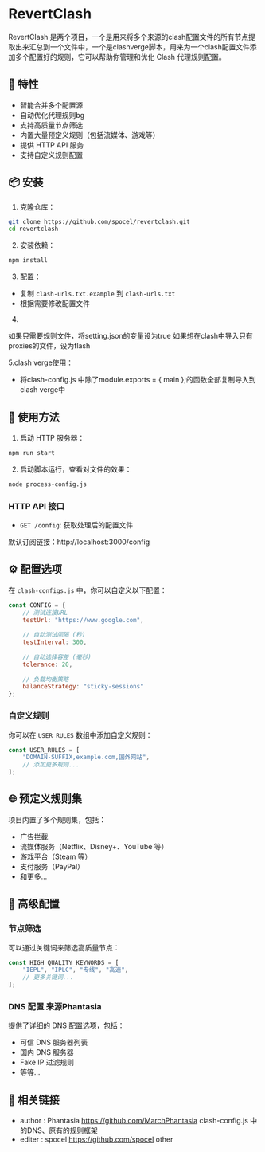# RevertClash

RevertClash 是两个项目，一个是用来将多个来源的clash配置文件的所有节点提取出来汇总到一个文件中，一个是clashverge脚本，用来为一个clash配置文件添加多个配置好的规则，它可以帮助你管理和优化 Clash 代理规则配置。

## 🌟 特性

- 智能合并多个配置源
- 自动优化代理规则bg
- 支持高质量节点筛选
- 内置大量预定义规则（包括流媒体、游戏等）
- 提供 HTTP API 服务
- 支持自定义规则配置

## 📦 安装

1. 克隆仓库：
```bash
git clone https://github.com/spocel/revertclash.git
cd revertclash
```

2. 安装依赖：
```bash
npm install
```

3. 配置：
- 复制 `clash-urls.txt.example` 到 `clash-urls.txt`
- 根据需要修改配置文件

4.
如果只需要规则文件，将setting.json的变量设为true
如果想在clash中导入只有proxies的文件，设为flash

5.clash verge使用：
- 将clash-config.js 中除了module.exports = { main };的函数全部复制导入到clash verge中

## 🚀 使用方法
1. 启动 HTTP 服务器：
```bash
npm run start
```

2. 启动脚本运行，查看对文件的效果：
```bash
node process-config.js
```

### HTTP API 接口

- `GET /config`: 获取处理后的配置文件

默认订阅链接：http://localhost:3000/config

## ⚙️ 配置选项

在 `clash-configs.js` 中，你可以自定义以下配置：

```javascript
const CONFIG = {
    // 测试连接URL
    testUrl: "https://www.google.com",
    
    // 自动测试间隔 (秒)
    testInterval: 300,
    
    // 自动选择容差 (毫秒)
    tolerance: 20,
    
    // 负载均衡策略
    balanceStrategy: "sticky-sessions"
};
```

### 自定义规则

你可以在 `USER_RULES` 数组中添加自定义规则：

```javascript
const USER_RULES = [
    "DOMAIN-SUFFIX,example.com,国外网站",
    // 添加更多规则...
];
```
## 🌐 预定义规则集

项目内置了多个规则集，包括：

- 广告拦截
- 流媒体服务（Netflix、Disney+、YouTube 等）
- 游戏平台（Steam 等）
- 支付服务（PayPal）
- 和更多...

## 🔧 高级配置

### 节点筛选

可以通过关键词来筛选高质量节点：

```javascript
const HIGH_QUALITY_KEYWORDS = [
    "IEPL", "IPLC", "专线", "高速",
    // 更多关键词...
];
```

### DNS 配置 来源Phantasia

提供了详细的 DNS 配置选项，包括：
- 可信 DNS 服务器列表
- 国内 DNS 服务器
- Fake IP 过滤规则
- 等等...

## 🔗 相关链接

 * author : Phantasia https://github.com/MarchPhantasia clash-config.js 中的DNS、原有的规则框架
 * editer : spocel https://github.com/spocel other 
